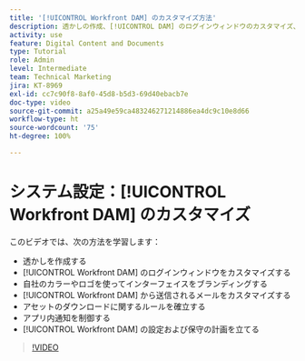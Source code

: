 ```yaml
---
title: '[!UICONTROL Workfront DAM] のカスタマイズ方法'
description: 透かしの作成、[!UICONTROL DAM] のログインウィンドウのカスタマイズ、インターフェイスのブランディングなどにより、[!UICONTROL Workfront DAM] をカスタマイズする方法を説明します。
activity: use
feature: Digital Content and Documents
type: Tutorial
role: Admin
level: Intermediate
team: Technical Marketing
jira: KT-8969
exl-id: cc7c90f8-8af0-45d8-b5d3-69d40ebacb7e
doc-type: video
source-git-commit: a25a49e59ca483246271214886ea4dc9c10e8d66
workflow-type: ht
source-wordcount: '75'
ht-degree: 100%

---
```


# システム設定：[!UICONTROL Workfront DAM] のカスタマイズ

このビデオでは、次の方法を学習します：

* 透かしを作成する
* [!UICONTROL Workfront DAM] のログインウィンドウをカスタマイズする
* 自社のカラーやロゴを使ってインターフェイスをブランディングする
* [!UICONTROL Workfront DAM] から送信されるメールをカスタマイズする
* アセットのダウンロードに関するルールを確立する
* アプリ内通知を制御する
* [!UICONTROL Workfront DAM] の設定および保守の計画を立てる

>[!VIDEO](https://video.tv.adobe.com/v/335232/?quality=12&learn=on)
